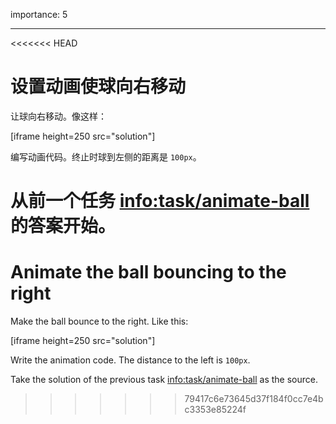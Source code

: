 importance: 5

---

<<<<<<< HEAD
# 设置动画使球向右移动

让球向右移动。像这样：

[iframe height=250 src="solution"]

编写动画代码。终止时球到左侧的距离是 `100px`。

从前一个任务 <info:task/animate-ball> 的答案开始。
=======
# Animate the ball bouncing to the right

Make the ball bounce to the right. Like this:

[iframe height=250 src="solution"]

Write the animation code. The distance to the left is `100px`.

Take the solution of the previous task <info:task/animate-ball> as the source.
>>>>>>> 79417c6e73645d37f184f0cc7e4bc3353e85224f
